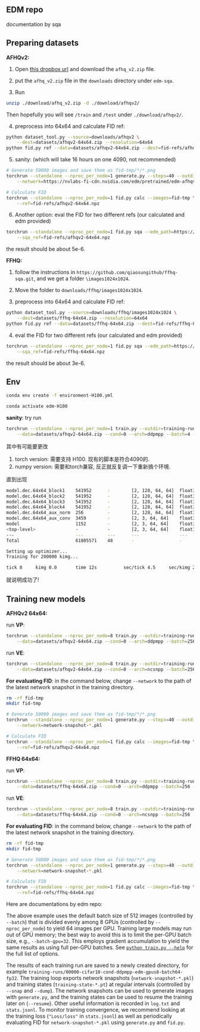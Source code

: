 ## EDM repo
documentation by sqa

## Preparing datasets

**AFHQv2:** 

1. Open [this dropbox url](https://www.dropbox.com/s/vkzjokiwof5h8w6/afhq_v2.zip?dl=0) and download the `afhq_v2.zip` file.

2. put the `afhq_v2.zip` file in the `downloads` directory under `edm-sqa`.

3. Run

```.bash
unzip ./download/afhq_v2.zip -d ./download/afhqv2/
```

Then hopefully you will see `/train` and `/test` under `./download/afhqv2/`.

4. preprocess into 64x64 and calculate FID ref:

```.bash
python dataset_tool.py --source=downloads/afhqv2 \
    --dest=datasets/afhqv2-64x64.zip --resolution=64x64
python fid.py ref --data=datasets/afhqv2-64x64.zip --dest=fid-refs/afhqv2-64x64.npz
```

5. sanity: (which will take 16 hours on one 4090, not recommended)

```.bash
# Generate 50000 images and save them as fid-tmp/*/*.png
torchrun --standalone --nproc_per_node=1 generate.py --steps=40 --outdir=fid-tmp --seeds=0-49999 --subdirs \
    --network=https://nvlabs-fi-cdn.nvidia.com/edm/pretrained/edm-afhqv2-64x64-uncond-vp.pkl

# Calculate FID
torchrun --standalone --nproc_per_node=1 fid.py calc --images=fid-tmp \
    --ref=fid-refs/afhqv2-64x64.npz
```

6. Another option: eval the FID for two different refs (our calculated and edm provided)

```.bash
torchrun --standalone --nproc_per_node=1 fid.py sqa --edm_path=https://nvlabs-fi-cdn.nvidia.com/edm/fid-refs/afhqv2-64x64.npz \
    --sqa_ref=fid-refs/afhqv2-64x64.npz
```

the result should be about 5e-6.

**FFHQ:** 

1. follow the instructions in `https://github.com/qiaosungithub/ffhq-sqa.git`, and we get a folder `\images1024x1024`.

2. Move the folder to `downloads/ffhq/images1024x1024`.

3. preprocess into 64x64 and calculate FID ref:

```.bash
python dataset_tool.py --source=downloads/ffhq/images1024x1024 \
    --dest=datasets/ffhq-64x64.zip --resolution=64x64
python fid.py ref --data=datasets/ffhq-64x64.zip --dest=fid-refs/ffhq-64x64.npz
```

4. eval the FID for two different refs (our calculated and edm provided)

```.bash
torchrun --standalone --nproc_per_node=1 fid.py sqa --edm_path=https://nvlabs-fi-cdn.nvidia.com/edm/fid-refs/ffhq-64x64.npz \
    --sqa_ref=fid-refs/ffhq-64x64.npz
```

the result should be about 3e-6.

## Env

```.bash
conda env create -f environment-H100.yml

conda activate edm-H100
```

__sanity__: try run

```.bash
torchrun --standalone --nproc_per_node=1 train.py --outdir=training-runs \
    --data=datasets/afhqv2-64x64.zip --cond=0 --arch=ddpmpp --batch=4 --cres=1,2,2,2 --lr=2e-4 --dropout=0.25 --augment=0.15 --tick=1
```

其中有可能要更改
1. torch version: 需要支持 H100. 现有的脚本是符合4090的.
2. numpy version: 需要和torch兼容, 反正就反复调一下重新搞个环境.

直到出现
```.bash
model.dec.64x64_block1    541952      -        [2, 128, 64, 64]  float32 
model.dec.64x64_block2    541952      -        [2, 128, 64, 64]  float32 
model.dec.64x64_block3    541952      -        [2, 128, 64, 64]  float32 
model.dec.64x64_block4    541952      -        [2, 128, 64, 64]  float32 
model.dec.64x64_aux_norm  256         -        [2, 128, 64, 64]  float32 
model.dec.64x64_aux_conv  3459        -        [2, 3, 64, 64]    float32 
model                     1152        -        [2, 3, 64, 64]    float32 
<top-level>               -           -        [2, 3, 64, 64]    float32 
---                       ---         ---      ---               ---     
Total                     61805571    48       -                 -       

Setting up optimizer...
Training for 200000 kimg...

tick 0     kimg 0.0       time 12s          sec/tick 4.5     sec/kimg 2272.16 maintenance 7.4    cpumem 3.05   gpumem 9.34   reserved 12.68
```
就说明成功了!

## Training new models

**AFHQv2 64x64:** 

run **VP**:

```.bash
torchrun --standalone --nproc_per_node=8 train.py --outdir=training-runs \
    --data=datasets/afhqv2-64x64.zip --cond=0 --arch=ddpmpp --batch=256 --cres=1,2,2,2 --lr=2e-4 --dropout=0.25 --augment=0.15
```

run **VE**:

```.bash
torchrun --standalone --nproc_per_node=8 train.py --outdir=training-runs \
    --data=datasets/afhqv2-64x64.zip --cond=0 --arch=ncsnpp --batch=256 --cres=1,2,2,2 --lr=2e-4 --dropout=0.25 --augment=0.15
```

__For evaluating FID__: in the command below, change `--network` to the path of the latest network snapshot in the training directory.

```.bash
rm -rf fid-tmp
mkdir fid-tmp

# Generate 50000 images and save them as fid-tmp/*/*.png
torchrun --standalone --nproc_per_node=1 generate.py --steps=40 --outdir=fid-tmp --seeds=0-49999 --subdirs \
    --network=network-snapshot-*.pkl

# Calculate FID
torchrun --standalone --nproc_per_node=1 fid.py calc --images=fid-tmp \
    --ref=fid-refs/afhqv2-64x64.npz
```

**FFHQ 64x64:** 

run **VP**:

```.bash
torchrun --standalone --nproc_per_node=8 train.py --outdir=training-runs \
    --data=datasets/ffhq-64x64.zip --cond=0 --arch=ddpmpp --batch=256 --cres=1,2,2,2 --lr=2e-4 --dropout=0.05 --augment=0.15
```

run **VE**:

```.bash
torchrun --standalone --nproc_per_node=8 train.py --outdir=training-runs \
    --data=datasets/ffhq-64x64.zip --cond=0 --arch=ncsnpp --batch=256 --cres=1,2,2,2 --lr=2e-4 --dropout=0.05 --augment=0.15
```

__For evaluating FID__: in the command below, change `--network` to the path of the latest network snapshot in the training directory.

```.bash
rm -rf fid-tmp
mkdir fid-tmp

# Generate 50000 images and save them as fid-tmp/*/*.png
torchrun --standalone --nproc_per_node=1 generate.py --steps=40 --outdir=fid-tmp --seeds=0-49999 --subdirs \
    --network=network-snapshot-*.pkl

# Calculate FID
torchrun --standalone --nproc_per_node=1 fid.py calc --images=fid-tmp \
    --ref=fid-refs/ffhq-64x64.npz
```

Here are documentations by edm repo:

The above example uses the default batch size of 512 images (controlled by `--batch`) that is divided evenly among 8 GPUs (controlled by `--nproc_per_node`) to yield 64 images per GPU. Training large models may run out of GPU memory; the best way to avoid this is to limit the per-GPU batch size, e.g., `--batch-gpu=32`. This employs gradient accumulation to yield the same results as using full per-GPU batches. See [`python train.py --help`](./docs/train-help.txt) for the full list of options.

The results of each training run are saved to a newly created directory, for example `training-runs/00000-cifar10-cond-ddpmpp-edm-gpus8-batch64-fp32`. The training loop exports network snapshots (`network-snapshot-*.pkl`) and training states (`training-state-*.pt`) at regular intervals (controlled by `--snap` and `--dump`). The network snapshots can be used to generate images with `generate.py`, and the training states can be used to resume the training later on (`--resume`). Other useful information is recorded in `log.txt` and `stats.jsonl`. To monitor training convergence, we recommend looking at the training loss (`"Loss/loss"` in `stats.jsonl`) as well as periodically evaluating FID for `network-snapshot-*.pkl` using `generate.py` and `fid.py`.
